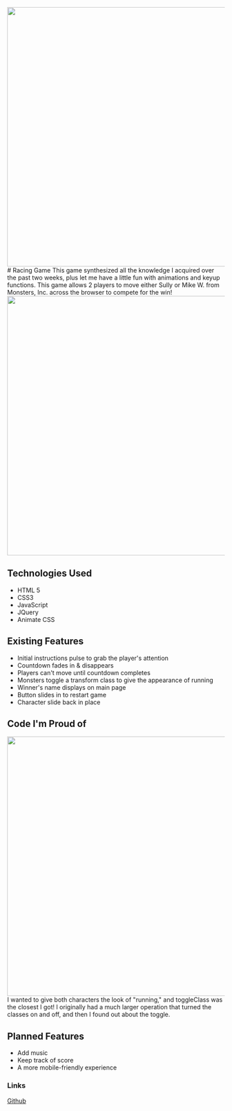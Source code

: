 <img src="http://i.imgur.com/fksymgY.png" width="600">
# Racing Game
This game synthesized all the knowledge I acquired over the past two weeks, plus let me have a little fun with animations and keyup functions. This game allows 2 players to move either Sully or Mike W. from Monsters, Inc. across the browser to compete for the win!

<img src="http://i.imgur.com/fVELuAY.png" width="600">


## Technologies Used
- HTML 5
- CSS3
- JavaScript
- JQuery
- Animate CSS


## Existing Features
- Initial instructions pulse to grab the player's attention
- Countdown fades in & disappears
- Players can't move until countdown completes
- Monsters toggle a transform class to give the appearance of running
- Winner's name displays on main page
- Button slides in to restart game
- Character slide back in place

## Code I'm Proud of

<img src="http://i.imgur.com/vE60ZgO.png" width="600">
I wanted to give both characters the look of "running," and toggleClass was the closest I got! I originally had a much larger operation that turned the classes on and off, and then I found out about the toggle.

## Planned Features
- Add music
- Keep track of score
- A more mobile-friendly experience

### Links
[Github](https://github.com/mwiley322/Project-0-Racing-Game)
